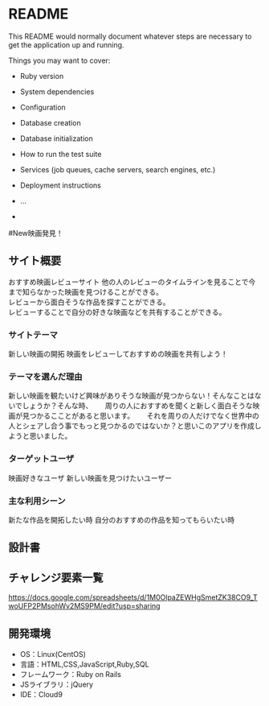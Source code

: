 # README

This README would normally document whatever steps are necessary to get the
application up and running.

Things you may want to cover:

* Ruby version

* System dependencies

* Configuration

* Database creation

* Database initialization

* How to run the test suite

* Services (job queues, cache servers, search engines, etc.)

* Deployment instructions

* ...
* 

#New映画発見！

## サイト概要
おすすめ映画レビューサイト 他の人のレビューのタイムラインを見ることで今まで知らなかった映画を見つけることができる。  
レビューから面白そうな作品を探すことができる。  
レビューすることで自分の好きな映画などを共有することができる。

### サイトテーマ
新しい映画の開拓
映画をレビューしておすすめの映画を共有しよう！

### テーマを選んだ理由
新しい映画を観たいけど興味がありそうな映画が見つからない！そんなことはないでしょうか？そんな時、　　
周りの人におすすめを聞くと新しく面白そうな映画が見つかるこことがあると思います。　　
それを周りの人だけでなく世界中の人とシェアし合う事でもっと見つかるのではないか？と思いこのアプリを作成しようと思いました。


### ターゲットユーザ
映画好きなユーザ 新しい映画を見つけたいユーザー

### 主な利用シーン
新たな作品を開拓したい時 自分のおすすめの作品を知ってもらいたい時

## 設計書


## チャレンジ要素一覧
https://docs.google.com/spreadsheets/d/1M0OlpaZEWHgSmetZK38CO9_TwoUFP2PMsohWv2MS9PM/edit?usp=sharing

## 開発環境
- OS：Linux(CentOS)
- 言語：HTML,CSS,JavaScript,Ruby,SQL
- フレームワーク：Ruby on Rails
- JSライブラリ：jQuery
- IDE：Cloud9